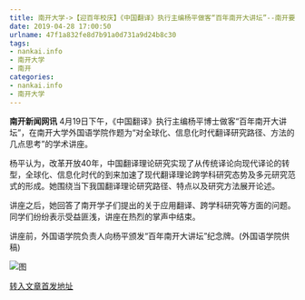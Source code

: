 ```yaml
---
title: 南开大学->【迎百年校庆】《中国翻译》执行主编杨平做客“百年南开大讲坛”--南开要闻 | nankai.info
date: 2019-04-28 17:00:50
urlname: 47f1a832fe8d7b91a0d731a9d24b8c30
tags: 
- nankai.info
- 南开大学
- 南开
categories:
- nankai.info
- 南开大学
---
```


**南开新闻网讯** 4月19日下午，《中国翻译》执行主编杨平博士做客“百年南开大讲坛”，在南开大学外国语学院作题为“对全球化、信息化时代翻译研究路径、方法的几点思考”的学术讲座。

杨平认为，改革开放40年，中国翻译理论研究实现了从传统译论向现代译论的转型，全球化、信息化时代的到来加速了现代翻译理论跨学科研究态势及多元研究范式的形成。她围绕当下我国翻译理论研究路径、特点以及研究方法展开论述。

讲座之后，她回答了南开学子们提出的关于应用翻译、跨学科研究等方面的问题。同学们纷纷表示受益匪浅，讲座在热烈的掌声中结束。

讲座前，外国语学院负责人向杨平颁发“百年南开大讲坛”纪念牌。(外国语学院供稿)

![图](http://news.nankai.edu.cn/pic/0/00/35/09/350925_947910.jpg)

[转入文章首发地址](http://news.nankai.edu.cn/nkyw/system/2019/04/25/000447055.shtml)